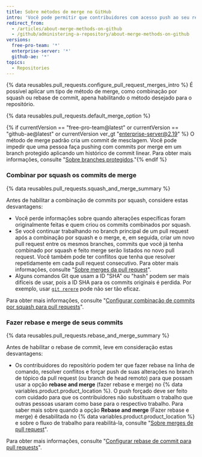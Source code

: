 ```yaml
---
title: Sobre métodos de merge no GitHub
intro: 'Você pode permitir que contribuidores com acesso push ao seu repositório façam merge das respectivas pull requests no {% data variables.product.product_location %} com diferentes opções de merge ou apliquem um método de merge específico para todas as pull requests do seu repositório.'
redirect_from:
  - /articles/about-merge-methods-on-github
  - /github/administering-a-repository/about-merge-methods-on-github
versions:
  free-pro-team: '*'
  enterprise-server: '*'
  github-ae: '*'
topics:
  - Repositories
---
```

{% data reusables.pull_requests.configure_pull_request_merges_intro %} É possível aplicar um tipo de método de merge, como combinação por squash ou rebase de commit, apena habilitando o método desejado para o repositório.

{% data reusables.pull_requests.default_merge_option %}

{% if currentVersion == "free-pro-team@latest" or currentVersion == "github-ae@latest" or currentVersion ver_gt "enterprise-server@2.19" %}
O método de merge padrão cria um commit de mesclagem. Você pode impedir que uma pessoa faça pushing com commits por merge em um branch protegido aplicando um histórico de commit linear. Para obter mais informações, consulte "[Sobre branches protegidos](/github/administering-a-repository/about-protected-branches#require-linear-history)."{% endif %}

### Combinar por squash os commits de merge

{% data reusables.pull_requests.squash_and_merge_summary %}

Antes de habilitar a combinação de commits por squash, considere estas desvantagens:
- Você perde informações sobre quando alterações específicas foram originalmente feitas e quem criou os commits combinados por squash.
- Se você continuar trabalhando no branch principal de um pull request após a combinação por squash e o merge, e, em seguida, criar um novo pull request entre os mesmos branches, commits que você já tenha combinado por squash e feito merge serão listados no novo pull request. Você também pode ter conflitos que tenha que resolver repetidamente em cada pull request consecutivo. Para obter mais informações, consulte "[Sobre merges da pull request](/github/collaborating-with-issues-and-pull-requests/about-pull-request-merges#squashing-and-merging-a-long-running-branch)".
- Alguns comandos Git que usam a ID "SHA" ou "hash" podem ser mais difíceis de usar, pois a ID SHA para os commits originais é perdida. Por exemplo, usar [`git rerere`](https://git-scm.com/docs/git-rerere) pode não ser tão eficaz.

Para obter mais informações, consulte "[Configurar combinação de commits por squash para pull requests](/articles/configuring-commit-squashing-for-pull-requests)".

### Fazer rebase e merge de seus commits

{% data reusables.pull_requests.rebase_and_merge_summary %}

Antes de habilitar o rebase de commit, leve em consideração estas desvantagens:
- Os contribuidores do repositório podem ter que fazer rebase na linha de comando, resolver conflitos e forçar push de suas alterações no branch de tópico da pull request (ou branch de head remoto) para que possam usar a opção **rebase and merge** (fazer rebase e merge) no {% data variables.product.product_location %}. O push forçado deve ser feito com cuidado para que os contribuidores não substituam o trabalho que outras pessoas usaram como base para o respectivo trabalho. Para saber mais sobre quando a opção **Rebase and merge** (Fazer rebase e merge) é desabilitada no {% data variables.product.product_location %} e sobre o fluxo de trabalho para reabilitá-la, consulte "[Sobre merges de pull request](/articles/about-pull-request-merges/#rebase-and-merge-your-pull-request-commits)".

Para obter mais informações, consulte "[Configurar rebase de commit para pull requests](/articles/configuring-commit-rebasing-for-pull-requests)".
